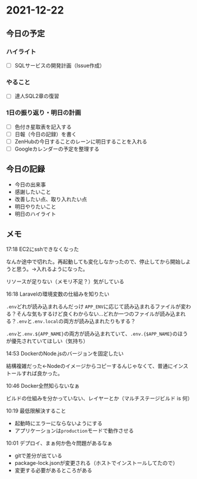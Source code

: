 # 2021-12-22

## 今日の予定

### ハイライト

- [ ] SQLサービスの開発計画（Issue作成）

### やること

- [ ] 達人SQL2章の復習

### 1日の振り返り・明日の計画

- [ ] 色付き星取表を記入する
- [ ] 日報（今日の記録）を書く
- [ ] ZenHubの今日することのレーンに明日することを入れる
- [ ] Googleカレンダーの予定を整理する

## 今日の記録

- 今日の出来事
- 感謝したいこと
- 改善したい点、取り入れたい点
- 明日やりたいこと
- 明日のハイライト

## メモ

17:18 EC2にsshできなくなった

なんか途中で切れた。再起動しても変化しなかったので、停止してから開始しようと思う。→入れるようになった。

リソースが足りない（メモリ不足？）気がしている

16:18 Laravelの環境変数の仕組みを知りたい

`.env`どれが読み込まれるんだっけ
`APP_ENV`に応じて読み込まれるファイルが変わる？そんな気もするけど良くわからない...どれか一つのファイルが読み込まれる？`.env`と`.env.local`の両方が読み込まれたりもする？

`.env`と`.env.${APP_NAME}`の両方が読み込まれていて、`.env.{$APP_NAME}`のほうが優先されていてほしい（気持ち）

14:53 DockerのNode.jsのバージョンを固定したい

結構複雑だった←Nodeのイメージからコピーするんじゃなくて、普通にインストールすれば良かった。

10:46 Docker全然知らないなぁ

ビルドの仕組みを分かっていない、レイヤーとか（マルチステージビルド is 何）

10:19 最低限解決すること

- 起動時にエラーにならないようにする
- アプリケーションは`production`モードで動作させる

10:01 デプロイ、まぁ何か色々問題があるなぁ

- gitで差分が出ている
- package-lock.jsonが変更される（ホストでインストールしてたので）
- 変更する必要があるところがある
